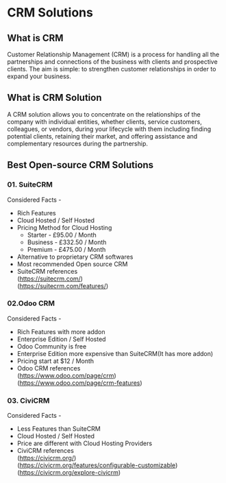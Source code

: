 # CRM Solutions
## What is CRM
Customer Relationship Management (CRM) is a process for handling all the partnerships and connections of the business with clients and prospective clients. 
The aim is simple: to strengthen customer relationships in order to expand your business.

## What is CRM Solution
A CRM solution allows you to concentrate on the relationships of the company with individual entities, whether clients, service customers, colleagues, 
or vendors, during your lifecycle with them including finding potential clients, 
retaining their market, and offering assistance and complementary resources during the partnership.

## Best Open-source CRM Solutions
### 01. SuiteCRM
Considered Facts -
- Rich Features
- Cloud Hosted / Self Hosted
- Pricing Method for Cloud Hosting
    * Starter - £95.00 / Month
    * Business - £332.50 / Month
    * Premium - £475.00 / Month
- Alternative to proprietary CRM softwares
- Most recommended Open source CRM
- SuiteCRM references<br/>
     (https://suitecrm.com/)<br/>
     (https://suitecrm.com/features/)
     
### 02.Odoo CRM
Considered Facts -
- Rich Features with more addon
- Enterprise Edition / Self Hosted
- Odoo Community is free
- Enterprise Edition more expensive than SuiteCRM(It has more addon)
- Pricing start at $12 / Month
- Odoo CRM references<br/>
(https://www.odoo.com/page/crm)<br/>
(https://www.odoo.com/page/crm-features)

### 03. CiviCRM
Considered Facts -
- Less Features than SuiteCRM
- Cloud Hosted / Self Hosted
- Price are different with Cloud Hosting Providers
- CiviCRM references<br/>
(https://civicrm.org/)<br/>
(https://civicrm.org/features/configurable-customizable)<br/>
(https://civicrm.org/explore-civicrm)
